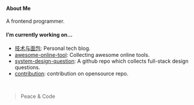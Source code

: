 

#### About Me

A frontend programmer.

#### I’m currently working on...

- [技术与面包](https://www.zhihu.com/column/c_1302591122619637760): Personal tech blog.
- [awesome-online-tool](https://github.com/sun0day/awesome-online-tool): Collecting awesome online tools.
- [system-design-question](https://github.com/sun0day/system-design-question): A github repo which collects full-stack design questions.
- [contribution](https://github.com/pulls?q=is%3Apr+author%3Asun0day+archived%3Afalse+is%3Aclosed): contribution on opensource repo.

<br />

>  Peace & Code



<!--
**sun0day/sun0day** is a ✨ _special_ ✨ repository because its `README.md` (this file) appears on your GitHub profile.

Here are some ideas to get you started:

- 🔭 I’m currently working on ...
- 🌱 I’m currently learning ...
- 👯 I’m looking to collaborate on ...
- 🤔 I’m looking for help with ...
- 💬 Ask me about ...
- 📫 How to reach me: ...
- 😄 Pronouns: ...
- ⚡ Fun fact: ...
-->
